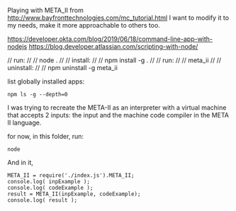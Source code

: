 Playing with META_II from http://www.bayfronttechnologies.com/mc_tutorial.html
I want to modify it to my needs, make it more approachable to others too.

https://developer.okta.com/blog/2019/06/18/command-line-app-with-nodejs
https://blog.developer.atlassian.com/scripting-with-node/

// run:
// 
//     node .
// 
// install:
// 
//     npm install -g .
// 
// run:
// 
//     meta_ii
// 
// uninstall:
// 
//     npm uninstall -g meta_ii

list globally installed apps:

    npm ls -g --depth=0

I was trying to recreate the META-II as an interpreter with a virtual machine that accepts 2 inputs: the input and the machine code compiler in the META II language.

for now, in this folder, run:

    node

And in it,

    META_II = require('./index.js').META_II;
    console.log( inpExample );
    console.log( codeExample );
    result = META_II(inpExample, codeExample);
    console.log( result );



